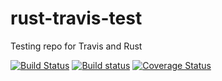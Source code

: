 # rust-travis-test
Testing repo for Travis and Rust

[![Build Status](https://travis-ci.org/mvdnes/rust-travis-test.svg?branch=master)](https://travis-ci.org/mvdnes/rust-travis-test)
[![Build status](https://ci.appveyor.com/api/projects/status/mh18in00i7hooy64/branch/master?svg=true)](https://ci.appveyor.com/project/mvdnes/rust-travis-test/branch/master)
[![Coverage Status](https://coveralls.io/repos/mvdnes/rust-travis-test/badge.svg?branch=master&service=github)](https://coveralls.io/github/mvdnes/rust-travis-test?branch=master)
